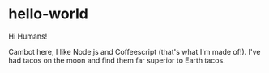 # hello-world

Hi Humans!

Cambot here, I like Node.js and Coffeescript (that's what I'm made of!).
I've had tacos on the moon and find them far superior to Earth tacos.
